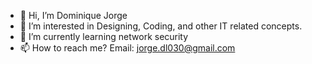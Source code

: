 - 👋 Hi, I’m Dominique Jorge
- 👀 I’m interested in Designing, Coding, and other IT related concepts. 
- 🌱 I’m currently learning network security
- 📫 How to reach me? Email: jorge.dl030@gmail.com

<!---
Jorge0dl/Jorge0dl is a ✨ special ✨ repository because its `README.md` (this file) appears on your GitHub profile.
You can click the Preview link to take a look at your changes.
--->
